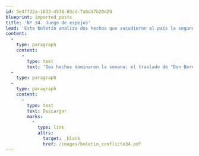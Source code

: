 ```yaml
---
id: 5e4ff22a-1633-4578-83cd-7a0dd7b20d29
blueprint: imported_posts
title: 'Nº 34. Juego de espejos'
lead: 'Este boletín analiza dos hechos que sacudieron al país la segunda semana de octubre de 2005: el traslado de "Don Berna" de la cárcel de máxima seguridad de Cómbita a la cárcel de Itagüí y el atentado con un carro bomba contra el senador Vargas Lleras. Para la Fundación Ideas para la Paz Ambos casos tienen esto en común: probablemente no son lo que se dijo que fueron. Ni el gobierno tenía la intención de extraditar a Don Berna ni los paramilitares tenían la intención de abortar las desmovilizaciones. No fue esta "la crisis más grave" del proceso, como dijera Ernesto Báez; más bien un tropiezo en un juego de apariencias. Ambos, gobierno y autodefensas, estaban cañando. Por su parte, el atentado contra Vargas Lleras produjo un apresurado consenso sobre la autoría de las FARC, a pesar de que la evidencia hasta ahora es prácticamente inexistente y el análisis no favorece esa tesis. La pregunta retórica que permanece entonces es si la mencionada corresponde a un juego de espejos.'
content:
  -
    type: paragraph
    content:
      -
        type: text
        text: 'Dos hechos dominaron la semana: el traslado de "Don Berna" de la cárcel de máxima seguridad de Cómbita a la cárcel de Itagüí y el atentado con un carro bomba contra el senador Vargas Lleras. Ambos casos tienen esto en común: probablemente no son lo que se dijo que fueron. Ni el gobierno tenía la intención de extraditar a Don Berna, ni los paramilitares tenían la intención de abortar las desmovilizaciones. Por su parte, el atentado contra Vargas Lleras produjo un apresurado consenso sobre la autoría de las Farc, a pesar de que hasta ahora no hay evidencia y el análisis no favorece esa tesis. ¿Otro juego de espejos?'
  -
    type: paragraph
  -
    type: paragraph
    content:
      -
        type: text
        text: Descargar
        marks:
          -
            type: link
            attrs:
              target: _blank
              href: /images/boletin_conflicto34.pdf
---
```

